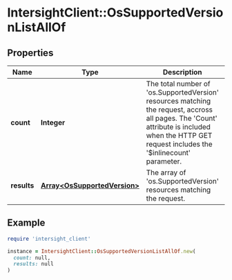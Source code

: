 # IntersightClient::OsSupportedVersionListAllOf

## Properties

| Name | Type | Description | Notes |
| ---- | ---- | ----------- | ----- |
| **count** | **Integer** | The total number of &#39;os.SupportedVersion&#39; resources matching the request, accross all pages. The &#39;Count&#39; attribute is included when the HTTP GET request includes the &#39;$inlinecount&#39; parameter. | [optional] |
| **results** | [**Array&lt;OsSupportedVersion&gt;**](OsSupportedVersion.md) | The array of &#39;os.SupportedVersion&#39; resources matching the request. | [optional] |

## Example

```ruby
require 'intersight_client'

instance = IntersightClient::OsSupportedVersionListAllOf.new(
  count: null,
  results: null
)
```

